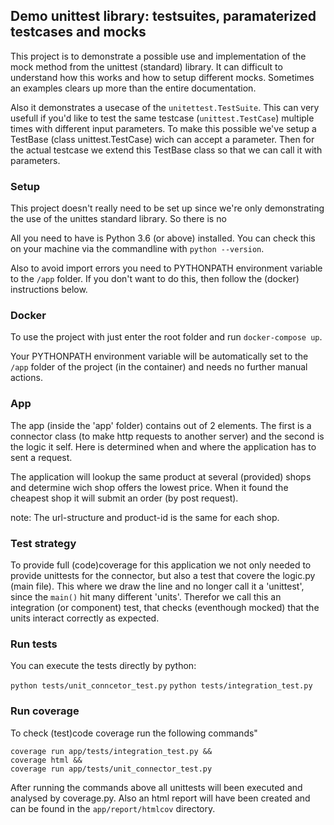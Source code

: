 ## Demo unittest library: testsuites, paramaterized testcases and mocks
This project is to demonstrate a possible use and implementation of the mock method from the unittest (standard) library. It can difficult to understand how this works and how to setup different mocks. Sometimes an examples clears up more than the entire documentation.

Also it demonstrates a usecase of the `unitettest.TestSuite`. This can very usefull if you'd like to test the same testcase (`unittest.TestCase`) multiple times with different input parameters. To make this possible we've setup a TestBase (class unittest.TestCase) wich can accept a parameter. Then for the actual testcase we extend this TestBase class so that we can call it with parameters.

### Setup
This project doesn't really need to be set up since we're only demonstrating the use of the unittes standard library. So there is no

All you need to have is Python 3.6 (or above) installed. You can check this on your machine via the commandline with `python --version`.

Also to avoid import errors you need to PYTHONPATH environment variable to the `/app` folder. If you don't want to do this, then follow the (docker) instructions below.

### Docker
To use the project with just enter the root folder and run `docker-compose up`. 

Your PYTHONPATH environment variable will be automatically set to the `/app` folder of the project (in the container) and needs no further manual actions. 

### App
The app (inside the 'app' folder) contains out of 2 elements. The first is a connector class (to make http requests to another server) and the second is the logic it self. Here is determined when and where the application has to sent a request.

The application will lookup the same product at several (provided) shops and determine wich shop offers the lowest price. When it found the cheapest shop it will submit an order (by post request).

note: The url-structure and product-id is the same for each shop.

### Test strategy
To provide full (code)coverage for this application we not only needed to provide unittests for the connector, but also a test that covere the logic.py (main file). This where we draw the line and no longer call it a 'unittest', since the `main()` hit many different 'units'. Therefor we call this an integration (or component) test, that checks (eventhough mocked) that the units interact correctly as expected.

### Run tests
You can execute the tests directly by python:

`python tests/unit_conncetor_test.py` 
`python tests/integration_test.py`


### Run coverage
To check (test)code coverage run the following commands"

```
coverage run app/tests/integration_test.py && 
coverage html && 
coverage run app/tests/unit_connector_test.py
```

After running the commands above all unittests will been executed and analysed by coverage.py. Also an html report will have been created and can be found in the `app/report/htmlcov` directory.